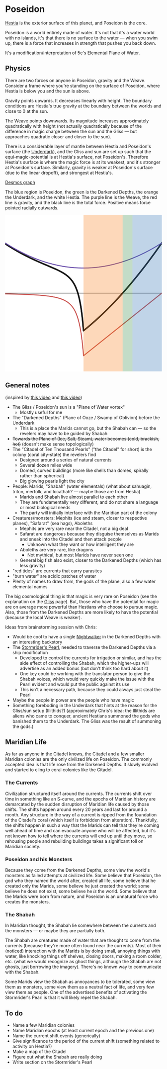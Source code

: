 # Poseidon

[Hestia](./Hestia.md) is the exterior surface of this planet, and Poseidon is the core.

Poseidon is a world entirely made of water. It's not that it's a water world with no islands, it's that there is no surface to the water — when you swim up, there is a force that increases in strength that pushes you back down.

It's a modification/interpretation of 5e's Elemental Plane of Water.

## Physics

There are two forces on anyone in Poseidon, gravity and the Weave. Consider a frame where you're standing on the surface of Poseidon, where Hestia is below you and the sun is above.

Gravity points upwards. It decreases linearly with height. The boundary conditions are Hestia's true gravity at the boundary between the worlds and close to 0 at the sun.

The Weave points downwards. Its magnitude increases approximately quadratically with height (not actually quadratically because of the difference in magic charge between the sun and the Gliss — but approaches quadratic closer and closer to the sun).

There is a considerable layer of mantle between Hestia and Poseidon's surface (the [Underdark](./Underdark.md)), and the Gliss and sun are set up such that the equi-magic-potential is at Hestia's surface, not Poseidon's. Therefore Hestia's surface is where the magic force is at its weakest, and it's stronger at Poseidon's surface. Similarly, gravity is weaker at Poseidon's surface (due to the linear dropoff), and strongest at Hestia's.

[Desmos graph](https://www.desmos.com/calculator/po5ucvvqh4)

The blue region is Poseidon, the green is the Darkened Depths, the orange the Underdark, and the white Hestia. The purple line is the Weave, the red line is gravity, and the black line is the total force. Positive means force pointed radially outwards.

![Desmos graph](./Images/forces.png)

## General notes

(inspired by [this video](https://youtu.be/ksAu3OHMZzo) and [this video](https://youtu.be/5U-PYEMReI0))

- The Gliss / Poseidon's sun is a "Plane of Water vortex"
  - Mostly useful for me
- The "Darkened Depths" (Plane of Ooze / Swamp of Oblivion) before the Underdark
  - This is a place the Marids cannot go, but the Shabah can — so the revelers may have to be guided by Shabah
- ~~Towards the Plane of (Ice, Salt, Steam), water becomes (cold, brackish, hot)~~ (doesn't make sense topologically)
- The "Citadel of Ten Thousand Pearls" ("the Citadel" for short) is the colony (coral city-state) the revelers find
  - Designed around a series of natural currents
  - Several dozen miles wide
  - Domed, curved buildings (more like shells than domes, spirally rather than spherical)
  - Big glowing pearls light the city
- People: Marids, "Shabah" (water elementals) (what about sahuagin, triton, merfolk, and locathah? — maybe those are from Hestia)
  - Marids and Shabah live almost parallel to each other
  - They are fundamentally very different, and do not share a language or most biological needs
  - The party will initially interface with the Maridian part of the colony
- Creatures/monsters: Mephits (ice and steam, closer to respective planes), "Safarat" (sea hags), Aboleths
  - Mephits are very rare near the Citadel, not a big deal
  - Safarat are dangerous because they disguise themselves as Marids and sneak into the Citadel and then attack people
    - Unknown what they want or how intelligent they are
  - Aboleths are very rare, like dragons
    - Not mythical, but most Marids have never seen one
  - General big fish also exist, closer to the Darkened Depths (which has less gravity)
- "red tides" are currents that carry parasites
- "burn water" are acidic patches of water
- Plenty of names to draw from, the gods of the plane, also a few water elemental names

The big cosmological thing is that magic is very rare on Poseidon (see the explanation on the [Gliss](./Gliss.md) page). But, those who have the potential for magic are on average more powerful than Hestians who choose to pursue magic. Also, those from the Darkened Depths are more likely to have the potential (because the local Weave is weaker).

Ideas from brainstorming session with Chris:

- Would be cool to have a single [Nightwalker](https://forgottenrealms.fandom.com/wiki/Nightwalker) in the Darkened Depths with an interesting backstory
- The [Stormrider's Pearl](https://forgottenrealms.fandom.com/wiki/Storm_rider%27s_pearl), needed to traverse the Darkened Depths via a ship modification
  - Developed to control the currents for irrigation or similar, and has the side effect of controlling the Shabah, which the higher-ups will advertise as an added bonus (but don't think too hard about it)
  - One key could be working with the translator person to give the Shabah voices, which would very quickly make the issue with the Pearl evident and would put the public against its use
  - This isn't a necessary path, because they could always just steal the Pearl
- Maybe the people in power are the people who have magic
- Something foreboding in the Underdark that hints at the reason for the Gliss/sun setup (Illithids?) (approximately Chris's idea: the Illithids are aliens who came to conquer, ancient Hestians summoned the gods who banished them to the Underdark. The Gliss was the result of summoning the gods.)

## Maridian Life

As far as anyone in the Citadel knows, the Citadel and a few smaller Maridian colonies are the only civilized life on Poseidon. The commonly accepted idea is that life rose from the Darkened Depths. It slowly evolved and started to cling to coral colonies like the Citadel.

### The Currents

Civilization structured itself around the currents. The currents shift over time in something like an S-curve, and the epochs of Maridian history are demarcated by the sudden disruption of Maridian life caused by those shifts. The shifts happen around every 20 years and last for around a month. Any structure in the way of a current is ripped from the foundation of the Citadel's coral (which itself is forbidden from alteration). Thankfully, the shifts happen in such a way that the Marids can tell that they're coming well ahead of time and can evacuate anyone who will be affected, but it's not known how to tell where the currents will end up until they move, so rehousing people and rebuilding buildings takes a significant toll on Maridian society.

### Poseidon and his Monsters

Because they come from the Darkened Depths, some view the world's monsters as failed attempts at civilized life. Some believe that Poseidon, the god who they named the world after, created all life, some believe that he created only the Marids, some believe he just created the world; some believe he does not exist, some believe he *is* the world. Some believe that the Marids were born from nature, and Poseidon is an unnatural force who creates the monsters.

### The Shabah

In Maridian thought, the Shabah lie somewhere between the currents and the monsters — or maybe they are partially both.

The Shabah are creatures made of water that are thought to come from the currents (because they're more often found near the currents). Most of their (noticed) interaction with the Marids is by doing small, annoying things with water, like knocking things off shelves, closing doors, making a room colder, etc. (what we would recognize as ghost things, although the Shabah are not ghosts, just borrowing the imagery). There's no known way to communicate with the Shabah.

Some Marids view the Shabah as annoyances to be tolerated, some view them as monsters, some view them as a neutral fact of life, and very few view them as people. One of the advertised benefits of activating the Stormrider's Pearl is that it will likely repel the Shabah.

## To do

- Name a few Maridian colonies
- Name Maridian epochs (at least current epoch and the previous one)
- Name the current shift events (generically)
- Give significance to the period of the current shift (something related to activity on Hestia?)
- Make a map of the Citadel
- Figure out what the Shabah are really doing
- Write section on the Stormrider's Pearl
